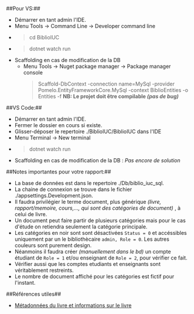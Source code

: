 ##Pour VS:##
- Démarrer en tant admin l'IDE.
- Menu Tools -> Command Line -> Developer command line
- > cd BiblioIUC
- > dotnet watch run
- Scaffolding en cas de modification de la DB
	- Menu Tools -> Nuget package manager -> Package manager console 
		> Scaffold-DbContext -connection name=MySql -provider Pomelo.EntityFrameworkCore.MySql -context BiblioEntities -o Entities -f
**NB: Le projet doit être compilable *(pas de bug)***
	
	
##VS Code:## 
- Démarrer en tant admin l'IDE.
- Fermer le dossier en cours si existe.
- Glisser-déposer le repertoire ./BiblioIUC/BiblioIUC dans l'IDE
- Menu Terminal -> New terminal
- > dotnet watch run
- Scaffolding en cas de modification de la DB : *Pas encore de solution*

##Notes importantes pour votre rapport:##
- La base de données est dans le repertoire ./Db/biblio_iuc_sql.
- La chaine de connexion se trouve dans le fichier ./appsettings.Development.json.
- Il faudra privilégier le terme document, plus générique *(livre, rapport/memoire, cours,..., qui sont des catégories de document)* , à celui de livre.
- Un document peut faire partir de plusieurs catégories mais pour le cas d'étude on retiendra seulement la catégorie principale.
- Les catégories en noir sont sont désactivées `Status = 0` et accéssibles uniquement par un le bibliothècaire `admin, Role = 0`. Les autres couleurs sont purement design. 
- Néanmoins il faudra créer *(manuellement dans le bd)* un compte étudiant de `Role = 1` et/ou enseignant de `Role = 2`, pour vérifier ce fait.
- Vérifier aussi que les comptes etudiants et enseignants sont véritablement restreints. 
- Le nombre de document affiché pour les catégories est fictif pour l'instant.
	
##Références utiles##
- [Métadonnées du livre et informations sur le livre](https://support.google.com/books/partner/answer/3237055?hl=fr)
